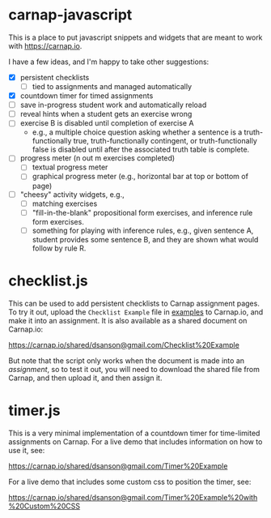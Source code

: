 # carnap-javascript

This is a place to put javascript snippets and widgets that are meant to work
with <https://carnap.io>.

I have a few ideas, and I'm happy to take other suggestions:

- [x] persistent checklists
    - [ ] tied to assignments and managed automatically
- [x] countdown timer for timed assignments
- [ ] save in-progress student work and automatically reload
- [ ] reveal hints when a student gets an exercise wrong
- [ ] exercise B is disabled until completion of exercise A
    -   e.g., a multiple choice question asking whether a sentence is a
        truth-functionally true, truth-functionally contingent, or
        truth-functionally false is disabled
        until after the associated truth table is complete.
- [ ] progress meter (n out m exercises completed)
    - [ ] textual progress meter
    - [ ] graphical progress meter (e.g., horizontal bar at top or bottom of
      page)
- [ ] "cheesy" activity widgets, e.g.,
    - [ ] matching exercises
    - [ ] "fill-in-the-blank" propositional form exercises, and inference rule
      form exercises.
    - [ ] something for playing with inference rules, e.g., given sentence A,
      student provides some sentence B, and they are shown what would follow
      by rule R.

# checklist.js

This can be used to add persistent checklists to Carnap assignment pages. To
try it out, upload the `Checklist Example` file in [examples](examples) to Carnap.io,
and make it into an assignment. It is also available as a shared document on
Carnap.io:

<https://carnap.io/shared/dsanson@gmail.com/Checklist%20Example>

But note that the script only works when the document is made into an
*assignment*, so to test it out, you will need to download the shared file from Carnap, and then upload it, and then assign it.

# timer.js

This is a very minimal implementation of a countdown timer for time-limited
assignments on Carnap. For a live demo that includes information on how to use
it, see:

<https://carnap.io/shared/dsanson@gmail.com/Timer%20Example>

For a live demo that includes some custom css to position the timer, see:

<https://carnap.io/shared/dsanson@gmail.com/Timer%20Example%20with%20Custom%20CSS>



